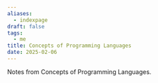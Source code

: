 ```yaml
---
aliases:
  - indexpage
draft: false
tags:
  - me
title: Concepts of Programming Languages
date: 2025-02-06
---
```


Notes from Concepts of Programming Languages.
